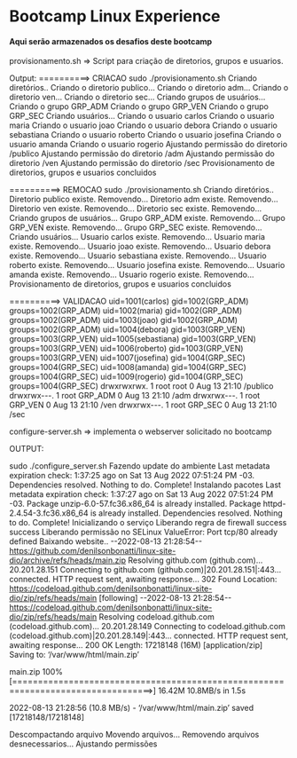 # Bootcamp Linux Experience

#### Aqui serão armazenados os desafios deste bootcamp

provisionamento.sh => Script para criação de diretorios, grupos e usuarios.

Output:
==========> CRIACAO
sudo ./provisionamento.sh
Criando diretórios..
Criando o diretorio publico...
Criando o diretorio adm...
Criando o diretorio ven...
Criando o diretorio sec...
Criando grupos de usuários...
Criando o grupo GRP_ADM
Criando o grupo GRP_VEN
Criando o grupo GRP_SEC
Criando usuários...
Criando o usuario carlos
Criando o usuario maria
Criando o usuario joao
Criando o usuario debora
Criando o usuario sebastiana
Criando o usuario roberto
Criando o usuario josefina
Criando o usuario amanda
Criando o usuario rogerio
Ajustando permissão do diretorio /publico
Ajustando permissão do diretorio /adm
Ajustando permissão do diretorio /ven
Ajustando permissão do diretorio /sec
Provisionamento de diretorios, grupos e usuarios concluidos

==========> REMOCAO
sudo ./provisionamento.sh
Criando diretórios..
Diretorio publico existe. Removendo...
Diretorio adm existe. Removendo...
Diretorio ven existe. Removendo...
Diretorio sec existe. Removendo...
Criando grupos de usuários...
Grupo GRP_ADM existe. Removendo...
Grupo GRP_VEN existe. Removendo...
Grupo GRP_SEC existe. Removendo...
Criando usuários...
Usuario carlos existe. Removendo...
Usuario maria existe. Removendo...
Usuario joao existe. Removendo...
Usuario debora existe. Removendo...
Usuario sebastiana existe. Removendo...
Usuario roberto existe. Removendo...
Usuario josefina existe. Removendo...
Usuario amanda existe. Removendo...
Usuario rogerio existe. Removendo...
Provisionamento de diretorios, grupos e usuarios concluidos

==========> VALIDACAO
uid=1001(carlos) gid=1002(GRP_ADM) groups=1002(GRP_ADM)
uid=1002(maria) gid=1002(GRP_ADM) groups=1002(GRP_ADM)
uid=1003(joao) gid=1002(GRP_ADM) groups=1002(GRP_ADM)
uid=1004(debora) gid=1003(GRP_VEN) groups=1003(GRP_VEN)
uid=1005(sebastiana) gid=1003(GRP_VEN) groups=1003(GRP_VEN)
uid=1006(roberto) gid=1003(GRP_VEN) groups=1003(GRP_VEN)
uid=1007(josefina) gid=1004(GRP_SEC) groups=1004(GRP_SEC)
uid=1008(amanda) gid=1004(GRP_SEC) groups=1004(GRP_SEC)
uid=1009(rogerio) gid=1004(GRP_SEC) groups=1004(GRP_SEC)
drwxrwxrwx. 1 root root 0 Aug 13 21:10 /publico
drwxrwx---. 1 root GRP_ADM 0 Aug 13 21:10 /adm
drwxrwx---. 1 root GRP_VEN 0 Aug 13 21:10 /ven
drwxrwx---. 1 root GRP_SEC 0 Aug 13 21:10 /sec

configure-server.sh => implementa o webserver solicitado no bootcamp

OUTPUT:

sudo ./configure_server.sh
Fazendo update do ambiente
Last metadata expiration check: 1:37:25 ago on Sat 13 Aug 2022 07:51:24 PM -03.
Dependencies resolved.
Nothing to do.
Complete!
Instalando pacotes
Last metadata expiration check: 1:37:27 ago on Sat 13 Aug 2022 07:51:24 PM -03.
Package unzip-6.0-57.fc36.x86_64 is already installed.
Package httpd-2.4.54-3.fc36.x86_64 is already installed.
Dependencies resolved.
Nothing to do.
Complete!
Inicializando o serviço
Liberando regra de firewall
success
success
Liberando permissão no SELinux
ValueError: Port tcp/80 already defined
Baixando website..
--2022-08-13 21:28:54--  https://github.com/denilsonbonatti/linux-site-dio/archive/refs/heads/main.zip
Resolving github.com (github.com)... 20.201.28.151
Connecting to github.com (github.com)|20.201.28.151|:443... connected.
HTTP request sent, awaiting response... 302 Found
Location: https://codeload.github.com/denilsonbonatti/linux-site-dio/zip/refs/heads/main [following]
--2022-08-13 21:28:54--  https://codeload.github.com/denilsonbonatti/linux-site-dio/zip/refs/heads/main
Resolving codeload.github.com (codeload.github.com)... 20.201.28.149
Connecting to codeload.github.com (codeload.github.com)|20.201.28.149|:443... connected.
HTTP request sent, awaiting response... 200 OK
Length: 17218148 (16M) [application/zip]
Saving to: ‘/var/www/html/main.zip’

main.zip                                 100%[=================================================================================>]  16.42M  10.8MB/s    in 1.5s

2022-08-13 21:28:56 (10.8 MB/s) - ‘/var/www/html/main.zip’ saved [17218148/17218148]

Descompactando arquivo
Movendo arquivos...
Removendo arquivos desnecessarios...
Ajustando permissões

